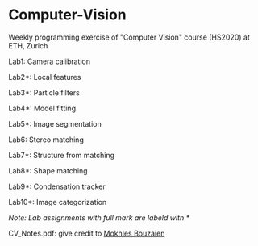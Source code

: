 # Computer-Vision
Weekly programming exercise of "Computer Vision" course (HS2020) at ETH, Zurich

Lab1:     Camera calibration  

Lab2\*:   Local features  

Lab3\*:   Particle filters  

Lab4\*:   Model fitting  

Lab5\*:   Image segmentation  

Lab6:     Stereo matching  

Lab7\*:   Structure from matching  

Lab8\*:   Shape matching  

Lab9\*:   Condensation tracker  

Lab10\*: Image categorization

*Note: Lab assignments with full mark are labeld with \**

CV\_Notes.pdf: give credit to [Mokhles Bouzaien](https://www.bouzaien.com/) 

